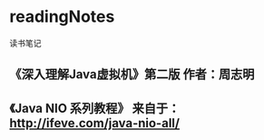 # readingNotes
读书笔记

## 《深入理解Java虚拟机》第二版 作者：周志明

## 《Java NIO 系列教程》 来自于：http://ifeve.com/java-nio-all/